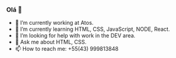### Olá 👋

- 🔭 I’m currently working at Atos.
- 🌱 I’m currently learning HTML, CSS, JavaScript, NODE, React.
- 🤔 I’m looking for help with work in the DEV area.
- 💬 Ask me about HTML, CSS.
- 📫 How to reach me: +55(43) 999813848
